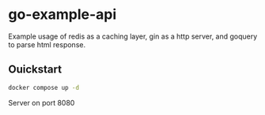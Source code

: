 # go-example-api

Example usage of redis as a caching layer, gin as a http server, and goquery to parse html response.

## Ouickstart
```bash
docker compose up -d
```
Server on port 8080  


